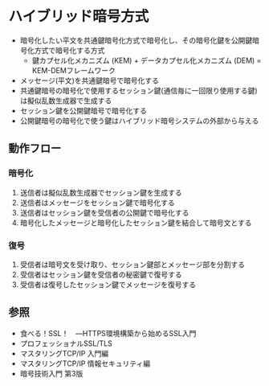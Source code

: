 # ハイブリッド暗号方式
- 暗号化したい平文を共通鍵暗号化方式で暗号化し、その暗号化鍵を公開鍵暗号化方式で暗号化する方式
  - 鍵カプセル化メカニズム (KEM) + データカプセル化メカニズム (DEM) = KEM-DEMフレームワーク
- メッセージ(平文)を共通鍵暗号で暗号化する
- 共通鍵暗号の暗号化で使用するセッション鍵(通信毎に一回限り使用する鍵)は擬似乱数生成器で生成する
- セッション鍵を公開鍵暗号で暗号化する
- 公開鍵暗号の暗号化で使う鍵はハイブリッド暗号システムの外部から与える

## 動作フロー
### 暗号化
1. 送信者は擬似乱数生成器でセッション鍵を生成する
2. 送信者はメッセージをセッション鍵で暗号化する
3. 送信者はセッション鍵を受信者の公開鍵で暗号化する
4. 暗号化したメッセージと暗号化したセッション鍵を結合して暗号文とする

### 復号
1. 受信者は暗号文を受け取り、セッション鍵部とメッセージ部を分割する
2. 受信者はセッション鍵を受信者の秘密鍵で復号する
3. 受信者は復号したセッション鍵でメッセージを復号する

## 参照
- 食べる！SSL！　―HTTPS環境構築から始めるSSL入門
- プロフェッショナルSSL/TLS
- マスタリングTCP/IP 入門編
- マスタリングTCP/IP 情報セキュリティ編
- 暗号技術入門 第3版
